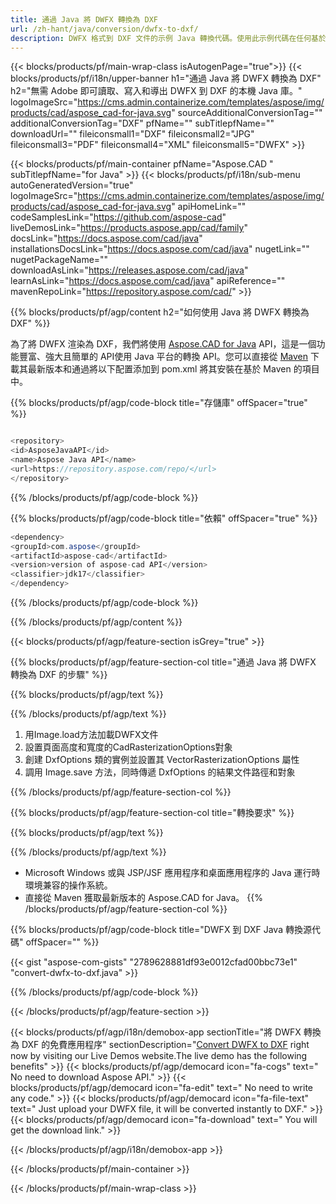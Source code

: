 ```yaml
---
title: 通過 Java 將 DWFX 轉換為 DXF 
url: /zh-hant/java/conversion/dwfx-to-dxf/ 
description: DWFX 格式到 DXF 文件的示例 Java 轉換代碼。使用此示例代碼在任何基於 Web 或桌面 Java 的應用程序中將 DWFX 轉換為 DXF。
---
```


{{< blocks/products/pf/main-wrap-class isAutogenPage="true">}}
{{< blocks/products/pf/i18n/upper-banner h1="通過 Java 將 DWFX 轉換為 DXF" h2="無需 Adobe 即可讀取、寫入和導出 DWFX 到 DXF 的本機 Java 庫。" logoImageSrc="https://cms.admin.containerize.com/templates/aspose/img/products/cad/aspose_cad-for-java.svg" sourceAdditionalConversionTag="" additionalConversionTag="DXF" pfName="" subTitlepfName="" downloadUrl="" fileiconsmall1="DXF" fileiconsmall2="JPG" fileiconsmall3="PDF" fileiconsmall4="XML" fileiconsmall5="DWFX" >}}

{{< blocks/products/pf/main-container pfName="Aspose.CAD " subTitlepfName="for Java" >}}
{{< blocks/products/pf/i18n/sub-menu autoGeneratedVersion="true" logoImageSrc="https://cms.admin.containerize.com/templates/aspose/img/products/cad/aspose_cad-for-java.svg" apiHomeLink="" codeSamplesLink="https://github.com/aspose-cad" liveDemosLink="https://products.aspose.app/cad/family" docsLink="https://docs.aspose.com/cad/java" installationsDocsLink="https://docs.aspose.com/cad/java" nugetLink="" nugetPackageName="" downloadAsLink="https://releases.aspose.com/cad/java" learnAsLink="https://docs.aspose.com/cad/java" apiReference="" mavenRepoLink="https://repository.aspose.com/cad/" >}}

{{% blocks/products/pf/agp/content h2="如何使用 Java 將 DWFX 轉換為 DXF" %}}

為了將 DWFX 渲染為 DXF，我們將使用 <a href=https://products.aspose.com/cad/java>Aspose.CAD for Java</a> API，這是一個功能豐富、強大且簡單的 API使用 Java 平台的轉換 API。您可以直接從 <a href=https://repository.aspose.com/cad/>Maven</a> 下載其最新版本和通過將以下配置添加到 pom.xml 將其安裝在基於 Maven 的項目中。

{{% blocks/products/pf/agp/code-block title="存儲庫" offSpacer="true" %}}

```cs

<repository>
<id>AsposeJavaAPI</id>
<name>Aspose Java API</name>
<url>https://repository.aspose.com/repo/</url>
</repository>

```

{{% /blocks/products/pf/agp/code-block %}}

{{% blocks/products/pf/agp/code-block title="依賴" offSpacer="true" %}}

```cs
<dependency>
<groupId>com.aspose</groupId>
<artifactId>aspose-cad</artifactId>
<version>version of aspose-cad API</version>
<classifier>jdk17</classifier>
</dependency>

```

{{% /blocks/products/pf/agp/code-block %}}

{{% /blocks/products/pf/agp/content %}}

{{< blocks/products/pf/agp/feature-section isGrey="true" >}}

{{% blocks/products/pf/agp/feature-section-col title="通過 Java 將 DWFX 轉換為 DXF 的步驟" %}}

{{% blocks/products/pf/agp/text %}}

{{% /blocks/products/pf/agp/text %}}

1. 用Image.load方法加載DWFX文件
1. 設置頁面高度和寬度的CadRasterizationOptions對象
1. 創建 DxfOptions 類的實例並設置其 VectorRasterizationOptions 屬性
1. 調用 Image.save 方法，同時傳遞 DxfOptions 的結果文件路徑和對象

{{% /blocks/products/pf/agp/feature-section-col %}}

{{% blocks/products/pf/agp/feature-section-col title="轉換要求" %}}

{{% blocks/products/pf/agp/text %}}

{{% /blocks/products/pf/agp/text %}}
- Microsoft Windows 或與 JSP/JSF 應用程序和桌面應用程序的 Java 運行時環境兼容的操作系統。
- 直接從 Maven 獲取最新版本的 Aspose.CAD for Java。
{{% /blocks/products/pf/agp/feature-section-col %}}

{{% blocks/products/pf/agp/code-block title="DWFX 到 DXF Java 轉換源代碼" offSpacer="" %}}

{{< gist "aspose-com-gists" "2789628881df93e0012cfad00bbc73e1" "convert-dwfx-to-dxf.java" >}}

{{% /blocks/products/pf/agp/code-block %}}

{{< /blocks/products/pf/agp/feature-section >}}

<!-- aboutfile Starts -->

{{< blocks/products/pf/agp/i18n/demobox-app sectionTitle="將 DWFX 轉換為 DXF 的免費應用程序" sectionDescription="[Convert DWFX to DXF](https://products.aspose.app/cad/conversion/dwfx-to-dxf) right now by visiting our Live Demos website.The live demo has the following benefits" >}}
        {{< blocks/products/pf/agp/democard icon="fa-cogs" text=" No need to download Aspose API." >}}
        {{< blocks/products/pf/agp/democard icon="fa-edit" text=" No need to write any code." >}}
        {{< blocks/products/pf/agp/democard icon="fa-file-text" text=" Just upload your DWFX file, it will be converted instantly to DXF." >}}
        {{< blocks/products/pf/agp/democard icon="fa-download" text=" You will get the download link." >}}

   
{{< /blocks/products/pf/agp/i18n/demobox-app >}}

<!-- aboutfile Ends -->

{{< /blocks/products/pf/main-container >}}
    
{{< /blocks/products/pf/main-wrap-class >}}